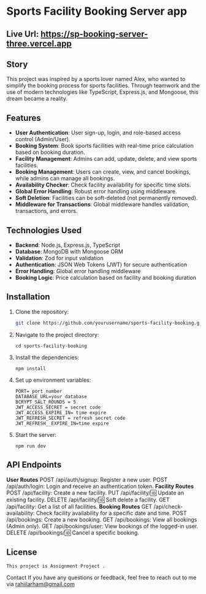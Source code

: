 # Sports Facility Booking Server app

## Live Url: https://sp-booking-server-three.vercel.app

## Story

This project was inspired by a sports lover named Alex, who wanted to simplify the booking process for sports facilities. Through teamwork and the use of modern technologies like TypeScript, Express.js, and Mongoose, this dream became a reality.

## Features

- **User Authentication**: User sign-up, login, and role-based access control (Admin/User).
- **Booking System**: Book sports facilities with real-time price calculation based on booking duration.
- **Facility Management**: Admins can add, update, delete, and view sports facilities.
- **Booking Management**: Users can create, view, and cancel bookings, while admins can manage all bookings.
- **Availability Checker**: Check facility availability for specific time slots.
- **Global Error Handling**: Robust error handling using middleware.
- **Soft Deletion**: Facilities can be soft-deleted (not permanently removed).
- **Middleware for Transactions**: Global middleware handles validation, transactions, and errors.

## Technologies Used

- **Backend**: Node.js, Express.js, TypeScript
- **Database**: MongoDB with Mongoose ORM
- **Validation**: Zod for input validation
- **Authentication**: JSON Web Tokens (JWT) for secure authentication
- **Error Handling**: Global error handling middleware
- **Booking Logic**: Price calculation based on facility and booking duration

## Installation

1. Clone the repository:

   ```bash
   git clone https://github.com/yourusername/sports-facility-booking.git

    ```
2. Navigate to the project directory:
    ``` 
    cd sports-facility-booking
    ```
3. Install the dependencies:
    ``` 
    npm install
    ```
4. Set up environment variables:
    ```example
    PORT= port number
    DATABASE_URL=your database
    BCRYPT_SALT_ROUNDS = 5
    JWT_ACCESS_SECRET = secret code
    JWT_ACCESS_EXPIRE_IN= time expire
    JWT_REFRESH_SECRET = refresh secret code
    JWT_REFRESH__EXPIRE_IN=time expire
    ```
5. Start the server:
    ```
    npm run dev
    ```
## API Endpoints
**User Routes**
    POST /api/auth/signup: Register a new user.
    POST /api/auth/login: Login and receive an authentication token.
**Facility Routes**
    POST /api/facility: Create a new facility.
    PUT /api/facility/:id: Update an existing facility.
    DELETE /api/facility/:id: Soft delete a facility.
    GET /api/facility: Get a list of all facilities.
**Booking Routes**
    GET /api/check-availability: Check facility availability for a specific date and time.
    POST /api/bookings: Create a new booking.
    GET /api/bookings: View all bookings (Admin only).
    GET /api/bookings/user: View bookings of the logged-in user.
    DELETE /api/bookings/:id: Cancel a specific booking.

## License
    This project is Assignment Project .

Contact
If you have any questions or feedback, feel free to reach out to me via rahiilarham@gmail.com